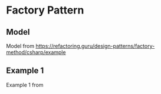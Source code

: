 # Factory Pattern

## Model

Model from https://refactoring.guru/design-patterns/factory-method/csharp/example

## Example 1

Example 1 from
